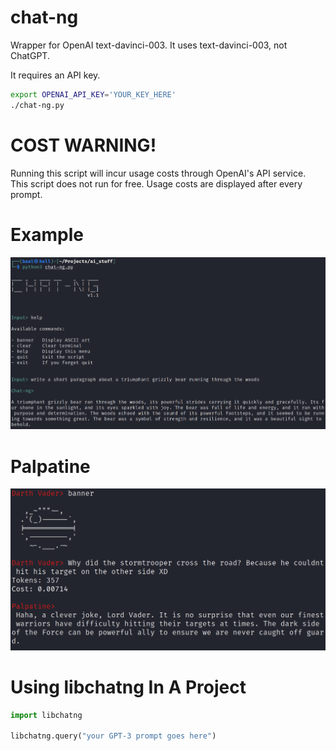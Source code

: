 # chat-ng
Wrapper for OpenAI text-davinci-003. It uses text-davinci-003, not ChatGPT.

It requires an API key.

```bash
export OPENAI_API_KEY='YOUR_KEY_HERE'
./chat-ng.py
```

# COST WARNING!

Running this script will incur usage costs through OpenAI's API service. This script does not run for free. Usage costs are displayed after every prompt.

# Example

![](images/chat-ng.PNG)

# Palpatine

![](images/stormtrooper.PNG)

# Using libchatng In A Project
```python
import libchatng

libchatng.query("your GPT-3 prompt goes here")
```
